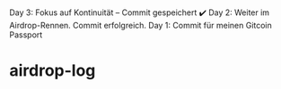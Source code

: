 Day 3: Fokus auf Kontinuität – Commit gespeichert ✔️
Day 2: Weiter im Airdrop-Rennen. Commit erfolgreich.
Day 1: Commit für meinen Gitcoin Passport 
# airdrop-log
